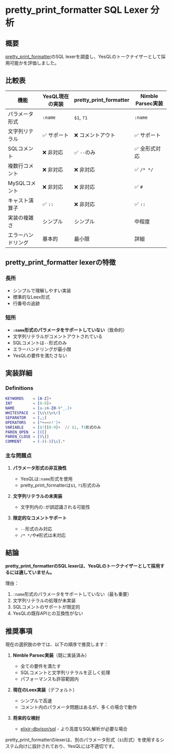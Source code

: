# pretty_print_formatter SQL Lexer 分析

## 概要

[pretty_print_formatter](https://github.com/san650/pretty_print_formatter)のSQL lexerを調査し、YesQLのトークナイザーとして採用可能かを評価しました。

## 比較表

| 機能 | YesQL現在の実装 | pretty_print_formatter | Nimble Parsec実装 |
|-----|----------------|----------------------|------------------|
| パラメータ形式 | `:name` | `$1`, `?1` | `:name` |
| 文字列リテラル | ✅ サポート | ❌ コメントアウト | ✅ サポート |
| SQLコメント | ❌ 非対応 | ✅ `--`のみ | ✅ 全形式対応 |
| 複数行コメント | ❌ 非対応 | ❌ 非対応 | ✅ `/* */` |
| MySQLコメント | ❌ 非対応 | ❌ 非対応 | ✅ `#` |
| キャスト演算子 | ✅ `::` | ❌ 非対応 | ✅ `::` |
| 実装の複雑さ | シンプル | シンプル | 中程度 |
| エラーハンドリング | 基本的 | 最小限 | 詳細 |

## pretty_print_formatter lexerの特徴

### 長所
- シンプルで理解しやすい実装
- 標準的なLeex形式
- 行番号の追跡

### 短所
- **`:name`形式のパラメータをサポートしていない**（致命的）
- 文字列リテラルがコメントアウトされている
- SQLコメントは`--`形式のみ
- エラーハンドリングが最小限
- YesQLの要件を満たさない

## 実装詳細

### Definitions
```erlang
KEYWORDS    = [A-Z]+
INT         = [0-9]+
NAME        = [a-zA-Z0-9"_.]+
WHITESPACE  = [\s\t\n\r]
SEPARATOR   = [,;]
OPERATORS   = [*+=<>!']+
VARIABLE    = [$?][0-9]+  // $1, ?1形式のみ
PAREN_OPEN  = [([]
PAREN_CLOSE = [)\]]
COMMENT     = (-)(-)[\s].*
```

### 主な問題点

1. **パラメータ形式の非互換性**
   - YesQLは`:name`形式を使用
   - pretty_print_formatterは`$1`, `?1`形式のみ

2. **文字列リテラルの未実装**
   - 文字列内の`:`が誤認識される可能性

3. **限定的なコメントサポート**
   - `--`形式のみ対応
   - `/* */`や`#`形式は未対応

## 結論

**pretty_print_formatterのSQL lexerは、YesQLのトークナイザーとして採用するには適していません。**

理由：
1. `:name`形式のパラメータをサポートしていない（最も重要）
2. 文字列リテラルの処理が未実装
3. SQLコメントのサポートが限定的
4. YesQLの既存APIとの互換性がない

## 推奨事項

現在の選択肢の中では、以下の順序で推奨します：

1. **Nimble Parsec実装**（既に実装済み）
   - 全ての要件を満たす
   - SQLコメントと文字列リテラルを正しく処理
   - パフォーマンスも許容範囲内

2. **現在のLeex実装**（デフォルト）
   - シンプルで高速
   - コメント内のパラメータ問題はあるが、多くの場合で動作

3. **将来的な検討**
   - [elixir-dbvisor/sql](https://github.com/elixir-dbvisor/sql) - より高度なSQL解析が必要な場合

pretty_print_formatterのlexerは、別のパラメータ形式（`$1`形式）を使用するシステム向けに設計されており、YesQLには不適切です。